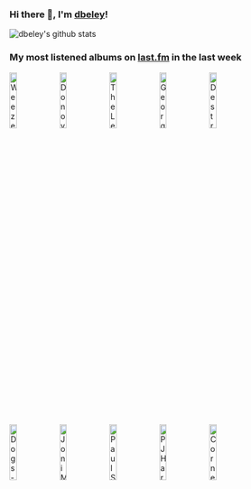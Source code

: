 ### Hi there 👋, I'm [dbeley](https://dbeley.ovh/en)!

![dbeley's github stats](https://github-readme-stats.vercel.app/api?username=dbeley)

### My most listened albums on [last.fm](https://www.last.fm/user/d_beley) in the last week

[<img src='https://lastfm.freetls.fastly.net/i/u/300x300/61bdf09d6793bc0b8c81a072e112e7b7.jpg' width='16%' height='16%' alt='Weezer - OK Human'>](https://www.last.fm/music/weezer/ok%2bhuman)&nbsp;
[<img src='https://lastfm.freetls.fastly.net/i/u/300x300/2b0558b7a1a84208ae54e1f9cc79093d.png' width='16%' height='16%' alt='Donovan - A Gift From A Flower To A Garden'>](https://www.last.fm/music/donovan/a%2bgift%2bfrom%2ba%2bflower%2bto%2ba%2bgarden)&nbsp;
[<img src='https://lastfm.freetls.fastly.net/i/u/300x300/8808cce994244a6e968c157b894ef136.jpg' width='16%' height='16%' alt='The Lemonheads - Its a Shame About Ray'>](https://www.last.fm/music/the%2blemonheads/it%2527s%2ba%2bshame%2babout%2bray)&nbsp;
[<img src='https://lastfm.freetls.fastly.net/i/u/300x300/757f4f613029461bc61d036c2e986961.png' width='16%' height='16%' alt='Georges Brassens - Volume 2: Les Amoureux des bancs publics'>](https://www.last.fm/music/georges%2bbrassens/volume%2b2%253a%2bles%2bamoureux%2bdes%2bbancs%2bpublics)&nbsp;
[<img src='https://lastfm.freetls.fastly.net/i/u/300x300/5495521a59f49db169b74cbf7332b8b5.png' width='16%' height='16%' alt='Destroyer - Kaputt'>](https://www.last.fm/music/destroyer/kaputt)&nbsp;
<br>
[<img src='https://lastfm.freetls.fastly.net/i/u/300x300/d5734e533c1f43baa06118579f2ae9c4.jpg' width='16%' height='16%' alt='Dogs - Too Much Class For The Neighbourhood'>](https://www.last.fm/music/dogs/too%2bmuch%2bclass%2bfor%2bthe%2bneighbourhood)&nbsp;
[<img src='https://lastfm.freetls.fastly.net/i/u/300x300/0ccdb71f271246a9b9b61dfc3dfb1a52.jpg' width='16%' height='16%' alt='Joni Mitchell - Hejira'>](https://www.last.fm/music/joni%2bmitchell/hejira)&nbsp;
[<img src='https://lastfm.freetls.fastly.net/i/u/300x300/a00380bd126229a794ba5737224c9eea.jpg' width='16%' height='16%' alt='Paul Simon - Paul Simon'>](https://www.last.fm/music/paul%2bsimon/paul%2bsimon)&nbsp;
[<img src='https://lastfm.freetls.fastly.net/i/u/300x300/8cb0fae97d8ca2abaa537f712c0fd201.jpg' width='16%' height='16%' alt='PJ Harvey - Rid of Me'>](https://www.last.fm/music/pj%2bharvey/rid%2bof%2bme)&nbsp;
[<img src='https://lastfm.freetls.fastly.net/i/u/300x300/94fcc3767f9ff09648c1cf0e3f464800.png' width='16%' height='16%' alt='Cornelius - Fantasma'>](https://www.last.fm/music/cornelius/fantasma)&nbsp;
<br>
